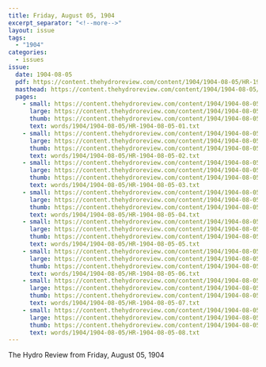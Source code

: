 ```yaml
---
title: Friday, August 05, 1904
excerpt_separator: "<!--more-->"
layout: issue
tags:
  - "1904"
categories:
  - issues
issue:
  date: 1904-08-05
  pdf: https://content.thehydroreview.com/content/1904/1904-08-05/HR-1904-08-05.pdf
  masthead: https://content.thehydroreview.com/content/1904/1904-08-05/masthead/HR-1904-08-05.jpg
  pages:
    - small: https://content.thehydroreview.com/content/1904/1904-08-05/small/HR-1904-08-05-01.jpg
      large: https://content.thehydroreview.com/content/1904/1904-08-05/large/HR-1904-08-05-01.jpg
      thumb: https://content.thehydroreview.com/content/1904/1904-08-05/thumbnails/HR-1904-08-05-01.jpg
      text: words/1904/1904-08-05/HR-1904-08-05-01.txt
    - small: https://content.thehydroreview.com/content/1904/1904-08-05/small/HR-1904-08-05-02.jpg
      large: https://content.thehydroreview.com/content/1904/1904-08-05/large/HR-1904-08-05-02.jpg
      thumb: https://content.thehydroreview.com/content/1904/1904-08-05/thumbnails/HR-1904-08-05-02.jpg
      text: words/1904/1904-08-05/HR-1904-08-05-02.txt
    - small: https://content.thehydroreview.com/content/1904/1904-08-05/small/HR-1904-08-05-03.jpg
      large: https://content.thehydroreview.com/content/1904/1904-08-05/large/HR-1904-08-05-03.jpg
      thumb: https://content.thehydroreview.com/content/1904/1904-08-05/thumbnails/HR-1904-08-05-03.jpg
      text: words/1904/1904-08-05/HR-1904-08-05-03.txt
    - small: https://content.thehydroreview.com/content/1904/1904-08-05/small/HR-1904-08-05-04.jpg
      large: https://content.thehydroreview.com/content/1904/1904-08-05/large/HR-1904-08-05-04.jpg
      thumb: https://content.thehydroreview.com/content/1904/1904-08-05/thumbnails/HR-1904-08-05-04.jpg
      text: words/1904/1904-08-05/HR-1904-08-05-04.txt
    - small: https://content.thehydroreview.com/content/1904/1904-08-05/small/HR-1904-08-05-05.jpg
      large: https://content.thehydroreview.com/content/1904/1904-08-05/large/HR-1904-08-05-05.jpg
      thumb: https://content.thehydroreview.com/content/1904/1904-08-05/thumbnails/HR-1904-08-05-05.jpg
      text: words/1904/1904-08-05/HR-1904-08-05-05.txt
    - small: https://content.thehydroreview.com/content/1904/1904-08-05/small/HR-1904-08-05-06.jpg
      large: https://content.thehydroreview.com/content/1904/1904-08-05/large/HR-1904-08-05-06.jpg
      thumb: https://content.thehydroreview.com/content/1904/1904-08-05/thumbnails/HR-1904-08-05-06.jpg
      text: words/1904/1904-08-05/HR-1904-08-05-06.txt
    - small: https://content.thehydroreview.com/content/1904/1904-08-05/small/HR-1904-08-05-07.jpg
      large: https://content.thehydroreview.com/content/1904/1904-08-05/large/HR-1904-08-05-07.jpg
      thumb: https://content.thehydroreview.com/content/1904/1904-08-05/thumbnails/HR-1904-08-05-07.jpg
      text: words/1904/1904-08-05/HR-1904-08-05-07.txt
    - small: https://content.thehydroreview.com/content/1904/1904-08-05/small/HR-1904-08-05-08.jpg
      large: https://content.thehydroreview.com/content/1904/1904-08-05/large/HR-1904-08-05-08.jpg
      thumb: https://content.thehydroreview.com/content/1904/1904-08-05/thumbnails/HR-1904-08-05-08.jpg
      text: words/1904/1904-08-05/HR-1904-08-05-08.txt
---
```


The Hydro Review from Friday, August 05, 1904

<!--more-->

